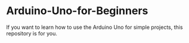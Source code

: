 # Arduino-Uno-for-Beginners
If you want to learn how to use the Arduino Uno for simple projects, this repository is for you.
